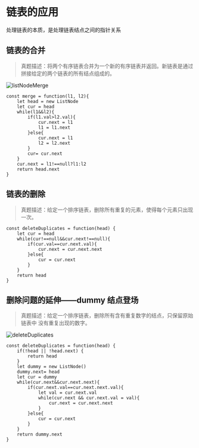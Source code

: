# 链表的应用
处理链表的本质，是处理链表结点之间的指针关系
## 链表的合并
>真题描述：将两个有序链表合并为一个新的有序链表并返回。新链表是通过拼接给定的两个链表的所有结点组成的。 

![listNodeMerge](/listNodeMerge.png)
```
const merge = function(l1, l2){
    let head = new ListNode
    let cur = head
    while(l1&&l2){
        if(l1.val>l2.val){
            cur.next = l1
            l1 = l1.next
        }else{
            cur.next = l1
            l2 = l2.next
        }
        cur= cur.next
    }
    cur.next = l1!==null?l1:l2
    return head.next
}
```
## 链表的删除
>真题描述：给定一个排序链表，删除所有重复的元素，使得每个元素只出现一次。

```
const deleteDuplicates = function(head) {
    let cur = head
    while(cur!==null&&cur.next!==null){
        if(cur.val==cur.next.val){
            cur.next = cur.next.next
        }else{
            cur = cur.next
        }
    }
    return head
}
```
## 删除问题的延伸——dummy 结点登场
>真题描述：给定一个排序链表，删除所有含有重复数字的结点，只保留原始链表中 没有重复出现的数字。

![deleteDuplicates](/deleteDuplicates.png)
```
const deleteDuplicates = function(head) {
    if(!head || !head.next) {
        return head
    }
    let dummy = new ListNode()
    dummy.next= head
    let cur = dummy
    while(cur.next&&cur.next.next){
        if(cur.next.val==cur.next.next.val){
            let val = cur.next.val
            while(cur.next && cur.next.val = val){
                cur.next = cur.next.next
            }
        }else{
            cur = cur.next
        }
    }
    return dummy.next
}
```